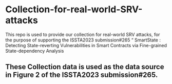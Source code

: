 # Collection-for-real-world-SRV-attacks

This repo is used to provide our collection for real-world SRV attacks, for the purpose of supporting the ISSTA2023 submission#265 “	SmartState : Detecting State-reverting Vulnerabilities in Smart Contracts via Fine-grained State-dependency Analysis

## These Collection data is used as the data source in Figure 2 of the ISSTA2023 submission#265.